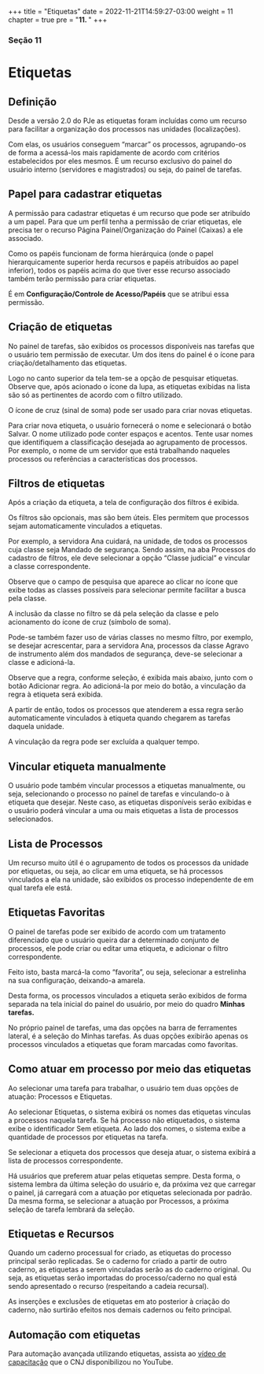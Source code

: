 +++
title = "Etiquetas"
date = 2022-11-21T14:59:27-03:00
weight = 11
chapter = true
pre = "<b>11. </b>"
+++

### Seção 11

# Etiquetas

## Definição

Desde a versão 2.0 do PJe as etiquetas foram incluídas como um recurso para facilitar a organização dos processos nas unidades (localizações).

Com elas, os usuários conseguem “marcar” os processos, agrupando-os de forma a acessá-los mais rapidamente de acordo com critérios estabelecidos por eles mesmos. É um recurso exclusivo do painel do usuário interno (servidores e magistrados) ou seja, do painel de tarefas.

## Papel para cadastrar etiquetas

A permissão para cadastrar etiquetas é um recurso que pode ser atribuído a um papel. Para que um perfil tenha a permissão de criar etiquetas, ele precisa ter o recurso Página Painel/Organização do Painel (Caixas) a ele associado.

Como os papéis funcionam de forma hierárquica (onde o papel hierarquicamente superior herda recursos e papéis atribuídos ao papel inferior), todos os papéis acima do que tiver esse recurso associado também terão permissão para criar etiquetas.

É em **Configuração/Controle de Acesso/Papéis** que se atribui essa permissão. 

## Criação de etiquetas

No painel de tarefas, são exibidos os processos disponíveis nas tarefas que o usuário tem permissão de executar. Um dos itens do painel é o ícone para criação/detalhamento das etiquetas.

Logo no canto superior da tela tem-se a opção de pesquisar etiquetas. Observe que, após acionado o ícone da lupa, as etiquetas exibidas na lista são só as pertinentes de acordo com o filtro utilizado.

O ícone de cruz (sinal de soma) pode ser usado para criar novas etiquetas.

Para criar nova etiqueta, o usuário fornecerá o nome e selecionará o botão Salvar. O nome utilizado pode conter espaços e acentos. Tente usar nomes que identifiquem a classificação desejada ao agrupamento de processos. Por exemplo, o nome de um servidor que está trabalhando naqueles processos ou referências a características dos processos.

## Filtros de etiquetas

Após a criação da etiqueta, a tela de configuração dos filtros é exibida.

Os filtros são opcionais, mas são bem úteis. Eles permitem que processos sejam automaticamente vinculados a etiquetas.

Por exemplo, a servidora Ana cuidará, na unidade, de todos os processos cuja classe seja Mandado de segurança. Sendo assim, na aba Processos do cadastro de filtros, ele deve selecionar a opção “Classe judicial” e vincular a classe correspondente.

Observe que o campo de pesquisa que aparece ao clicar no ícone que exibe todas as classes possíveis para selecionar permite facilitar a busca pela classe.

A inclusão da classe no filtro se dá pela seleção da classe e pelo acionamento do ícone de cruz (símbolo de soma).

Pode-se também fazer uso de várias classes no mesmo filtro, por exemplo, se desejar acrescentar, para a servidora Ana, processos da classe Agravo de instrumento além dos mandados de segurança, deve-se selecionar a classe e adicioná-la.

Observe que a regra, conforme seleção, é exibida mais abaixo, junto com o botão Adicionar regra. Ao adicioná-la por meio do botão, a vinculação da regra à etiqueta será exibida.

A partir de então, todos os processos que atenderem a essa regra serão automaticamente vinculados à etiqueta quando chegarem as tarefas daquela unidade.

A vinculação da regra pode ser excluída a qualquer tempo.

## Vincular etiqueta manualmente

O usuário pode também vincular processos a etiquetas manualmente, ou seja, selecionando o processo no painel de tarefas e vinculando-o à etiqueta que desejar. Neste caso, as etiquetas disponíveis serão exibidas e o usuário poderá vincular a uma ou mais etiquetas a lista de processos selecionados.

## Lista de Processos

Um recurso muito útil é o agrupamento de todos os processos da unidade por etiquetas, ou seja, ao clicar em uma etiqueta, se há processos vinculados a ela na unidade, são exibidos os processo independente de em qual tarefa ele está. 

## Etiquetas Favoritas

O painel de tarefas pode ser exibido de acordo com um tratamento diferenciado que o usuário queira dar a determinado conjunto de processos, ele pode criar ou editar uma etiqueta, e adicionar o filtro correspondente.

Feito isto, basta marcá-la como “favorita”, ou seja, selecionar a estrelinha na sua configuração, deixando-a amarela.

Desta forma, os processos vinculados a etiqueta serão exibidos de forma separada na tela inicial do painel do usuário, por meio do quadro **Minhas tarefas.**

No próprio painel de tarefas, uma das opções na barra de ferramentes lateral, é a seleção do Minhas tarefas. As duas opções exibirão apenas os processos vinculados a etiquetas que foram marcadas como favoritas.

## Como atuar em processo por meio das etiquetas

Ao selecionar uma tarefa para trabalhar, o usuário tem duas opções de atuação: Processos e Etiquetas.

Ao selecionar Etiquetas, o sistema exibirá os nomes das etiquetas vinculas a processos naquela tarefa. Se há processo não etiquetados, o sistema exibe o identificador Sem etiqueta. Ao lado dos nomes, o sistema exibe a quantidade de processos por etiquetas na tarefa.

Se selecionar a etiqueta dos processos que deseja atuar, o sistema exibirá a lista de processos correspondente.

Há usuários que preferem atuar pelas etiquetas sempre. Desta forma, o sistema lembra da última seleção do usuário e, da próxima vez que carregar o painel, já carregará com a atuação por etiquetas selecionada por padrão. Da mesma forma, se selecionar a atuação por Processos, a próxima seleção de tarefa lembrará da seleção.

## Etiquetas e Recursos

Quando um caderno processual for criado, as etiquetas do processo principal serão replicadas. Se o caderno for criado a partir de outro caderno, as etiquetas a serem vinculadas serão as do caderno original. Ou seja, as etiquetas serão importadas do processo/caderno no qual está sendo apresentado o recurso (respeitando a cadeia recursal). 

As inserções e exclusões de etiquetas em ato posterior à criação do caderno, não surtirão efeitos nos demais cadernos ou feito principal.

## Automação com etiquetas

Para automação avançada utilizando etiquetas, assista ao [vídeo de capacitação](https://www.youtube.com/watch?v=GOLyiBMRKwo&feature=youtu.be) que o CNJ disponibilizou no YouTube.

